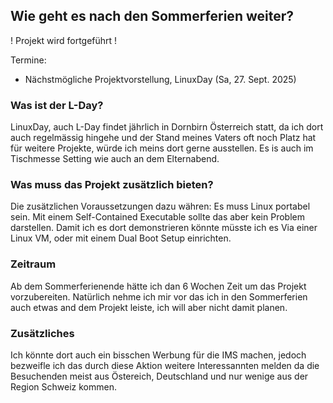 ## Wie geht es nach den Sommerferien weiter?
! Projekt wird fortgeführt !

Termine:
- Nächstmögliche Projektvorstellung, LinuxDay (Sa, 27. Sept. 2025)

### Was ist der L-Day?
LinuxDay, auch L-Day findet jährlich in Dornbirn Österreich statt, da ich dort auch regelmässig hingehe und der Stand meines Vaters 
oft noch Platz hat für weitere Projekte, würde ich meins dort gerne ausstellen. Es is auch im Tischmesse Setting wie auch an dem 
Elternabend. 

### Was muss das Projekt zusätzlich bieten?
Die zusätzlichen Voraussetzungen dazu währen: Es muss Linux portabel sein. Mit einem Self-Contained Executable sollte das aber kein 
Problem darstellen. Damit ich es dort demonstrieren könnte müsste ich es Via einer Linux VM, oder mit einem Dual Boot Setup 
einrichten.

### Zeitraum
Ab dem Sommerferienende hätte ich dan 6 Wochen Zeit um das Projekt vorzubereiten. Natürlich nehme ich mir vor das ich in den 
Sommerferien auch etwas and dem Projekt leiste, ich will aber nicht damit planen. 

### Zusätzliches
Ich könnte dort auch ein bisschen Werbung für die IMS machen, jedoch bezweifle ich das durch diese Aktion weitere Interessannten 
melden da die Besuchenden meist aus Östereich, Deutschland und nur wenige aus der Region Schweiz kommen.
   